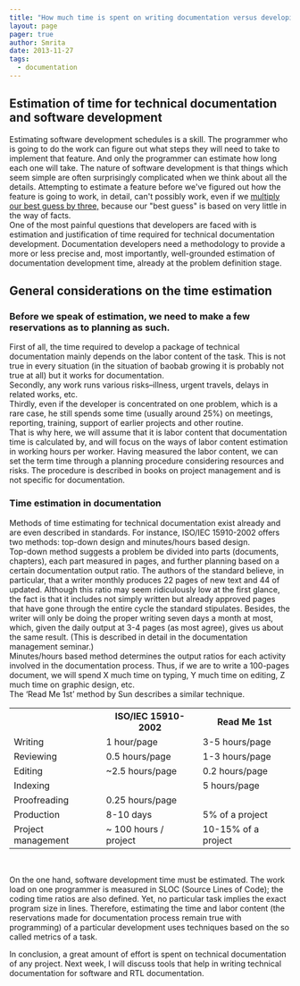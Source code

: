 ```yaml
---
title: "How much time is spent on writing documentation versus developing RTL code?"
layout: page 
pager: true
author: Smrita
date: 2013-11-27
tags: 
  - documentation
---
```

<div class="content">
<h2>Estimation of time for technical documentation and software development</h2>	<p>Estimating software development schedules is a skill. The programmer who is going to do the work can figure out what steps they will need to take to implement that feature. And only the programmer can estimate how long each one will take. The nature of software development is that things which seem simple are often surprisingly complicated when we think about all the details. Attempting to estimate a feature before we've figured out how the feature is going to work, in detail, can't possibly work, even if we <a href="http://www.fogcreek.com/fogbugz/docs/70/topics/schedules/Estimatingsoftwaretasks.html" class="elf-external elf-icon">multiply our best guess by three,</a> because our "best guess" is based on very little in the way of facts.<br/>One of the most painful questions that developers are faced with is estimation and justification of time required for technical documentation development. Documentation developers need a methodology to provide a more or less precise and, most importantly, well-grounded estimation of documentation development time, already at the problem definition stage.</p>	<h2>General considerations on the time estimation</h2>	<h3>Before we speak of estimation, we need to make a few reservations as to planning as such.</h3>	<p>First of all, the time required to develop a package of technical documentation mainly depends on the labor content of the task. This is not true in every situation (in the situation of baobab growing it is probably not true at all) but it works for documentation.<br/>Secondly, any work runs various risks&#8211;illness, urgent travels, delays in related works, etc.<br/>Thirdly, even if the developer is concentrated on one problem, which is a rare case, he still spends some time (usually around 25%) on meetings, reporting, training, support of earlier projects and other routine.<br/>That is why here, we will assume that it is labor content that documentation time is calculated by, and will focus on the ways of labor content estimation in working hours per worker. Having measured the labor content, we can set the term time through a planning procedure considering resources and risks. The procedure is described in books on project management and is not specific for documentation.</p>	<h3>Time estimation in documentation</h3>	<p>Methods of time estimating for technical documentation exist already and are even described in standards. For instance, <span class="caps">ISO</span>/IEC 15910-2002 offers two methods: top-down design and minutes/hours based design.<br/>Top-down method suggests a problem be divided into parts (documents, chapters), each part measured in pages, and further planning based on a certain documentation output ratio. The authors of the standard believe, in particular, that a writer monthly produces 22 pages of new text and 44 of updated. Although this ratio may seem ridiculously low at the first glance, the fact is that it includes not simply written but already approved pages that have gone through the entire cycle the standard stipulates. Besides, the writer will only be doing the proper writing seven days a month at most, which, given the daily output at 3-4 pages (as most agree), gives us about the same result. (This is described in detail in the documentation management seminar.)<br/>Minutes/hours based method determines the output ratios for each activity involved in the documentation process. Thus, if we are to write a 100-pages document, we will spend X much time on typing, Y much time on editing, Z much time on graphic design, etc.<br/>The &#8216;Read Me 1st&#8217; method by Sun describes a similar technique.</p>	<table><tr><th>   </th>			<th><span class="caps">ISO</span>/IEC 15910-2002   </th>			<th>Read Me 1st </th>		</tr><tr><td> Writing </td>			<td> 1 hour/page </td>			<td> 3-5 hours/page </td>		</tr><tr><td>Reviewing </td>			<td> 0.5 hours/page </td>			<td> 1-3 hours/page </td>		</tr><tr><td>Editing </td>			<td> ~2.5 hours/page </td>			<td> 0.2 hours/page </td>		</tr><tr><td>Indexing </td>			<td>  </td>			<td> 5 hours/page</td>		</tr><tr><td>Proofreading </td>			<td>0.25 hours/page </td>			<td> </td>		</tr><tr><td>Production </td>			<td> 8-10 days </td>			<td> 5% of  a project </td>		</tr><tr><td> Project management </td>			<td> ~ 100 hours / project </td>			<td> 10-15% of a project </td>		</tr></table><br/><p>On the one hand, software development time must be estimated. The work load on one programmer is measured in <span class="caps">SLOC</span> (Source Lines of Code); the coding time ratios are also defined. Yet, no particular task implies the exact program size in lines. Therefore, estimating the time and labor content (the reservations made for documentation process remain true with programming) of a particular development uses techniques based on the so called metrics of a task.</p>	<p>In conclusion, a great amount of effort is spent on technical documentation of any project. Next week, I will discuss tools that help in writing technical documentation for software and <span class="caps">RTL</span> documentation.</p>  </div>

